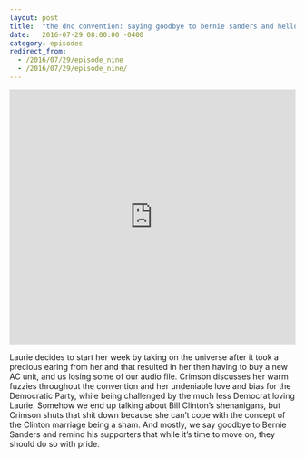 ```yaml
---
layout: post
title:  "the dnc convention: saying goodbye to bernie sanders and hello to hillary clinton"
date:   2016-07-29 08:00:00 -0400
category: episodes
redirect_from:
  - /2016/07/29/episode_nine
  - /2016/07/29/episode_nine/
---
```


<iframe width="100%" height="450" scrolling="no" frameborder="no" src="https://w.soundcloud.com/player/?url=https%3A//api.soundcloud.com/tracks/276127355&amp;auto_play=false&amp;hide_related=false&amp;show_comments=true&amp;show_user=true&amp;show_reposts=false&amp;visual=true"></iframe>

Laurie decides to start her week by taking on the universe after it took a precious earing from her and that resulted in her then having to buy a new AC unit, and us losing some of our audio file. Crimson discusses her warm fuzzies throughout the convention and her undeniable love and bias for the Democratic Party, while being challenged by the much less Democrat loving Laurie. Somehow we end up talking about Bill Clinton’s shenanigans, but Crimson shuts that shit down because she can’t cope with the concept of the Clinton marriage being a sham. And mostly, we say goodbye to Bernie Sanders and remind his supporters that while it’s time to move on, they should do so with pride.
